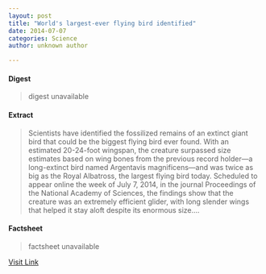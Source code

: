 ```yaml
---
layout: post
title: "World's largest-ever flying bird identified"
date: 2014-07-07
categories: Science
author: unknown author

---
```



#### Digest
>digest unavailable

#### Extract
>Scientists have identified the fossilized remains of an extinct giant bird that could be the biggest flying bird ever found. With an estimated 20-24-foot wingspan, the creature surpassed size estimates based on wing bones from the previous record holder—a long-extinct bird named Argentavis magnificens—and was twice as big as the Royal Albatross, the largest flying bird today. Scheduled to appear online the week of July 7, 2014, in the journal Proceedings of the National Academy of Sciences, the findings show that the creature was an extremely efficient glider, with long slender wings that helped it stay aloft despite its enormous size....

#### Factsheet
>factsheet unavailable

[Visit Link](http://phys.org/news323962726.html)


